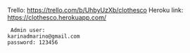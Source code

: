 Trello: https://trello.com/b/UhbyUzXb/clothesco
Heroku link: https://clothesco.herokuapp.com/

     Admin user:
    karinadmarino@gmail.com
    password: 123456
 